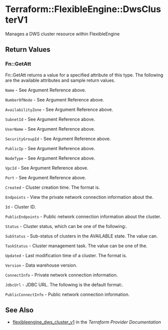 # Terraform::FlexibleEngine::DwsClusterV1

Manages a DWS cluster resource within FlexibleEngine

## Return Values

### Fn::GetAtt

Fn::GetAtt returns a value for a specified attribute of this type. The following are the available attributes and sample return values.

`Name` - See Argument Reference above.

`NumberOfNode` - See Argument Reference above.

`AvailabilityZone` - See Argument Reference above.

`SubnetId` - See Argument Reference above.

`UserName` - See Argument Reference above.

`SecurityGroupId` - See Argument Reference above.

`PublicIp` - See Argument Reference above.

`NodeType` - See Argument Reference above.

`VpcId` - See Argument Reference above.

`Port` - See Argument Reference above.

`Created` - Cluster creation time. The format is.

`Endpoints` - View the private network connection information about the.

`Id` - Cluster ID.

`PublicEndpoints` - Public network connection information about the cluster.

`Status` - Cluster status, which can be one of the following:.

`SubStatus` - Sub-status of clusters in the AVAILABLE state. The value can.

`TaskStatus` - Cluster management task. The value can be one of the.

`Updated` - Last modification time of a cluster. The format is.

`Version` - Data warehouse version.

`ConnectInfo` - Private network connection information.

`JdbcUrl` - JDBC URL. The following is the default format:.

`PublicConnectInfo` - Public network connection information.

## See Also

* [flexibleengine_dws_cluster_v1](https://www.terraform.io/docs/providers/flexibleengine/r/dws_cluster_v1.html) in the _Terraform Provider Documentation_